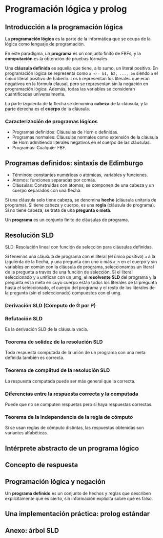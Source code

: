 # Programación lógica y prolog
## Introducción a la programación lógica
La **programación lógica** es la parte de la informática que se ocupa de la lógica como lenguaje de programación.

En este paradigma, un **programa** es un conjunto finito de FBFs, y la **computación** es la obtención de pruebas formales.

Una **cláusula definida** es aquella que tiene, a lo sumo, un literal positivo. En programación lógica se representa como `a <-- b1, b2, ..., bn` siendo `a` el único literal positivo de haberlo. Los `b` representan los literales que eran negativos en la fórmula clausal, pero se representan sin la negación en programación lógica. Además, todas las variables se consideran cuantificadas universalmente.

La parte izquierda de la flecha se denomina **cabeza** de la cláusula, y la parte derecha es el **cuerpo** de la cláusula.

### Caracterización de programas lógicos

- Programas definidos: Cláusulas de Horn o definidas.
- Programas normales: Cláusulas normales como extensión de la cláusula de Horn admitiendo literales negativos en el cuerpo de las cláusulas.
- Programas: Cualquier FBF.

## Programas definidos: sintaxis de Edimburgo

- Términos: constantes numéricas o atómicas, variables y funciones.
- Átomos: funciones separadas por comas.
- Cláusulas: Construidas con átomos, se componen de una cabeza y un cuerpo separados con una flecha.

Si una cláusula solo tiene cabeza, se denomina **hecho** (cláusula unitaria de programa). Si tiene cabeza y cuerpo, es una **regla** (cláusula de programa). Si no tiene cabeza, se trata de una **pregunta o meta**.

Un **programa** es un conjunto finito de cláusulas de programa.

## Resolución SLD
SLD: Resolución lineal con función de selección para cláusulas definidas.

Si tenemos una cláusula de programa con el literal (el único positivo) `a` a la izquierda de la flecha, y una pregunta con uno o más `a_n` en el cuerpo y sin variables en común con la cláusula de programa, seleccionamos un literal de la pregunta a través de una función de selección. Si el literal seleccionado y `a` unifican con un umg, el **resolvente SLD** del programa y la pregunta es la meta en cuyo cuerpo están todos los literales de la pregunta hasta el seleccionado, el cuerpo del programa y el resto de los literales de la pregunta (sin el seleccionado) compuestos con el umg.

### Derivación SLD (Cómputo de G por P)


### Refutación SLD
Es la derivación SLD de la cláusula vacía.

### Teorema de solidez de la resolución SLD
Toda respuesta computada de la unión de un programa con una meta definida también es correcta.

### Teorema de complitud de la resolución SLD
La respuesta computada puede ser más general que la correcta.

### Diferencias entre la respuesta correcta y la computada
Puede que no se computen respuetas pero sí haya respuestas correctas.

### Teorema de la independencia de la regla de cómputo
Si se usan reglas de cómputo distintas, las respuestas obtenidas son variantes alfabéticas.

## Intérprete abstracto de un programa lógico
## Concepto de respuesta
## Programación lógica y negación
Un **programa definido** es un conjunto de hechos y reglas que describen explícitamente qué es cierto, sin información explícita sobre qué es falso.

## Una implementación práctica: prolog estándar
## Anexo: árbol SLD

